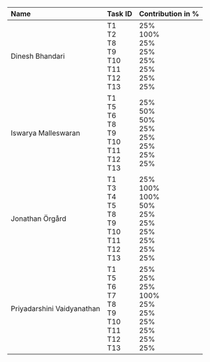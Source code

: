 | Name                       | Task ID                            | Contribution in %                         |
| :------------------------- | :--------------------------------- | :---------------------------------------- |
| Dinesh Bhandari            | T1 <br> T2 <br> T8 <br> T9 <br> T10 <br> T11 <br> T12 <br> T13                        | 25% <br> 100%<br> 25% <br>25%<br>25%<br>25%<br>25%<br>25%                        |                          |
| Iswarya Malleswaran        | T1 <br> T5 <br> T6 <br> T8 <br> T9 <br> T10 <br> T11 <br> T12 <br> T13                | 25% <br> 50% <br> 50% <br>25%<br>25%<br>25%<br>25%<br>25%                        |                   |
| Jonathan Örgård            | T1 <br> T3 <br> T4 <br> T5 <br> T8<br> T9 <br> T10 <br> T11 <br> T12 <br> T13 | 25% <br> 100% <br> 100% <br> 50% <br>25% <br>25%<br>25%<br>25%<br>25%<br>25%                        ||
| Priyadarshini Vaidyanathan | T1 <br> T5<br>T6 <br> T7<br> T8 <br> T9 <br> T10 <br> T11 <br> T12 <br> T13   | 25% <br>25%<br> 25%<br>100%<br>25% <br>25%<br>25%<br>25%<br>25%<br>25%                        |
